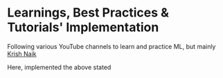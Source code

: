 # Learnings, Best Practices & Tutorials' Implementation

Following various YouTube channels to learn and practice ML, but mainly [Krish Naik](https://www.youtube.com/@krishnaik06)

Here, implemented the above stated